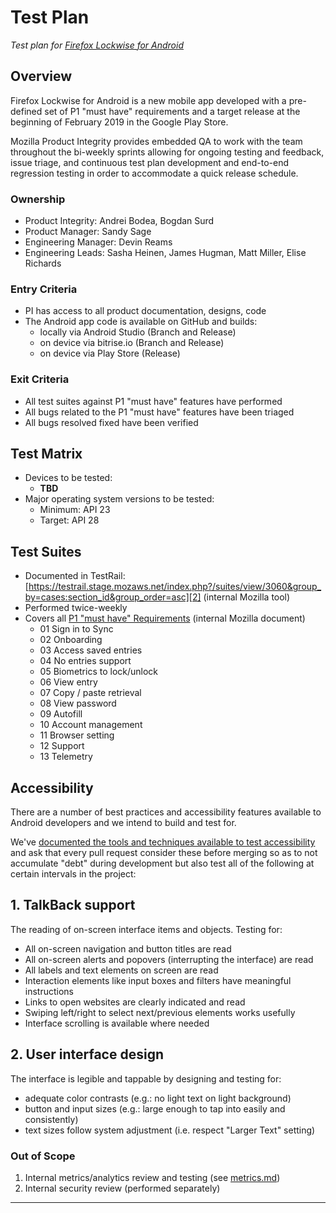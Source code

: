 # Test Plan

_Test plan for [Firefox Lockwise for Android][1]_

## Overview

Firefox Lockwise for Android is a new mobile app developed with a pre-defined set of P1 "must have" requirements and a target release at the beginning of February 2019 in the Google Play Store.

Mozilla Product Integrity provides embedded QA to work with the team throughout the bi-weekly sprints allowing for ongoing testing and feedback, issue triage, and continuous test plan development and end-to-end regression testing in order to accommodate a quick release schedule.

### Ownership

* Product Integrity: Andrei Bodea, Bogdan Surd
* Product Manager: Sandy Sage
* Engineering Manager: Devin Reams
* Engineering Leads: Sasha Heinen, James Hugman, Matt Miller, Elise Richards

### Entry Criteria

* PI has access to all product documentation, designs, code
* The Android app code is available on GitHub and builds:
  - locally via Android Studio (Branch and Release)
  - on device via bitrise.io (Branch and Release)
  - on device via Play Store (Release)

### Exit Criteria

* All test suites against P1 "must have" features have performed
* All bugs related to the P1 "must have" features have been triaged
* All bugs resolved fixed have been verified

## Test Matrix

- Devices to be tested:
  - **TBD**
- Major operating system versions to be tested:
  - Minimum: API 23
  - Target: API 28

## Test Suites

- Documented in TestRail: [https://testrail.stage.mozaws.net/index.php?/suites/view/3060&group_by=cases:section_id&group_order=asc][2] (internal Mozilla tool)
- Performed twice-weekly
- Covers all [P1 "must have" Requirements][3] (internal Mozilla document)
  - 01 Sign in to Sync
  - 02 Onboarding
  - 03 Access saved entries
  - 04 No entries support
  - 05 Biometrics to lock/unlock
  - 06 View entry
  - 07 Copy / paste retrieval
  - 08 View password
  - 09 Autofill
  - 10 Account management
  - 11 Browser setting
  - 12 Support
  - 13 Telemetry
  
## Accessibility

There are a number of best practices and accessibility features available to Android developers and we intend to build and test for.

We've [documented the tools and techniques available to test accessibility][7] and ask that every pull request consider these before merging so as to not accumulate "debt" during development but also test all of the following at certain intervals in the project:

## 1. TalkBack support

The reading of on-screen interface items and objects. Testing for:

- All on-screen navigation and button titles are read
- All on-screen alerts and popovers (interrupting the interface) are read
- All labels and text elements on screen are read
- Interaction elements like input boxes and filters have meaningful instructions
- Links to open websites are clearly indicated and read
- Swiping left/right to select next/previous elements works usefully
- Interface scrolling is available where needed

## 2. User interface design

The interface is legible and tappable by designing and testing for:

- adequate color contrasts (e.g.: no light text on light background)
- button and input sizes (e.g.: large enough to tap into easily and consistently)
- text sizes follow system adjustment (i.e. respect "Larger Text" setting)
  
### Out of Scope

1. Internal metrics/analytics review and testing (see [metrics.md][5])
2. Internal security review (performed separately)

---

[1]: https://github.com/mozilla-lockwise/lockwise-android
[2]: https://testrail.stage.mozaws.net/index.php?/suites/view/3060&group_by=cases:section_id&group_order=asc
[3]: https://docs.google.com/document/d/1FfyD7A0qB-WGT2dx3pA5CzS764DVQyfXLs9RVbEpw0s/edit#heading=h.nz3yfasvpfpu
[4]: https://github.com/mozilla-lockwise/lockwise-android/issues/202
[5]: /metrics.md 
[6]: https://github.com/mozilla-lockbox/lockbox-ios/issues/51
[7]: https://github.com/mozilla-lockwise/lockwise-android/blob/master/docs/accessibility.md

